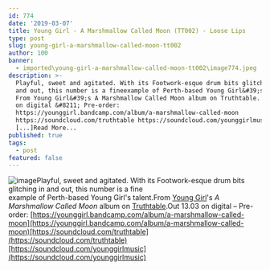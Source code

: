 ```yaml
---
id: 774
date: '2019-03-07'
title: Young Girl - A Marshmallow Called Moon (TT002) - Loose Lips
type: post
slug: young-girl-a-marshmallow-called-moon-tt002
author: 100
banner:
  - imported\young-girl-a-marshmallow-called-moon-tt002\image774.jpeg
description: >-
  Playful, sweet and agitated. With its Footwork-esque drum bits glitching in
  and out, this number is a fineexample of Perth-based Young Girl&#39;s talent.
  From Young Girl&#39;s A Marshmallow Called Moon album on Truthtable. Out 13.03
  on digital &#8211; Pre-order:
  https://younggirl.bandcamp.com/album/a-marshmallow-called-moon
  https://soundcloud.com/truthtable https://soundcloud.com/younggirlmusic
  [...]Read More...
published: true
tags:
  - post
featured: false
---
```

![image](../imported\young-girl-a-marshmallow-called-moon-tt002\image774.jpeg)Playful, sweet and agitated. With its Footwork-esque drum bits glitching in and out, this number is a fine  
example of Perth-based Young Girl's talent.From [Young Girl](https://www.triplejunearthed.com/artist/young-girl)'s _A Marshmallow Called Moon_ album on [Truthtable](https://truthtable.bandcamp.com/).Out 13.03 on digital – Pre-order: [https://younggirl.bandcamp.com/album/a-marshmallow-called-moon](https://younggirl.bandcamp.com/album/a-marshmallow-called-moon)[https://soundcloud.com/truthtable](https://soundcloud.com/truthtable)[https://soundcloud.com/younggirlmusic](https://soundcloud.com/younggirlmusic)